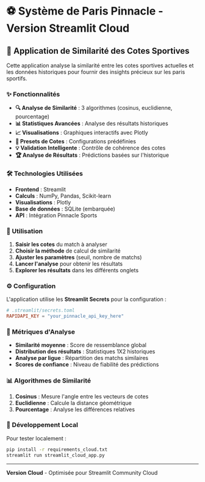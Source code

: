 # ⚽ Système de Paris Pinnacle - Version Streamlit Cloud

## 🚀 Application de Similarité des Cotes Sportives

Cette application analyse la similarité entre les cotes sportives actuelles et les données historiques pour fournir des insights précieux sur les paris sportifs.

### ✨ Fonctionnalités

- **🔍 Analyse de Similarité** : 3 algorithmes (cosinus, euclidienne, pourcentage)
- **📊 Statistiques Avancées** : Analyse des résultats historiques
- **📈 Visualisations** : Graphiques interactifs avec Plotly
- **🎯 Presets de Cotes** : Configurations prédéfinies
- **💡 Validation Intelligente** : Contrôle de cohérence des cotes
- **🏆 Analyse de Résultats** : Prédictions basées sur l'historique

### 🛠️ Technologies Utilisées

- **Frontend** : Streamlit
- **Calculs** : NumPy, Pandas, Scikit-learn
- **Visualisations** : Plotly
- **Base de données** : SQLite (embarquée)
- **API** : Intégration Pinnacle Sports

### 📱 Utilisation

1. **Saisir les cotes** du match à analyser
2. **Choisir la méthode** de calcul de similarité
3. **Ajuster les paramètres** (seuil, nombre de matchs)
4. **Lancer l'analyse** pour obtenir les résultats
5. **Explorer les résultats** dans les différents onglets

### ⚙️ Configuration

L'application utilise les **Streamlit Secrets** pour la configuration :

```toml
# .streamlit/secrets.toml
RAPIDAPI_KEY = "your_pinnacle_api_key_here"
```

### 🎯 Métriques d'Analyse

- **Similarité moyenne** : Score de ressemblance global
- **Distribution des résultats** : Statistiques 1X2 historiques  
- **Analyse par ligue** : Répartition des matchs similaires
- **Scores de confiance** : Niveau de fiabilité des prédictions

### 📊 Algorithmes de Similarité

1. **Cosinus** : Mesure l'angle entre les vecteurs de cotes
2. **Euclidienne** : Calcule la distance géométrique
3. **Pourcentage** : Analyse les différences relatives

### 🔧 Développement Local

Pour tester localement :

```bash
pip install -r requirements_cloud.txt
streamlit run streamlit_cloud_app.py
```

---

**Version Cloud** - Optimisée pour Streamlit Community Cloud